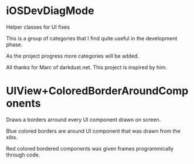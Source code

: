 iOSDevDiagMode
==============

Helper classes for UI fixes

This is a group of categories that I find quite useful in the development phase.

As the project progress more categories will be added.

All thanks for Marc of darkdust.net. This project is inspired by him.

UIView+ColoredBorderAroundComponents
====================================
Draws a borders arround every UI component drawn on screen.

Blue colored borders are around UI component that was drawn from the xibs.

Red colored bordered components was given frames programmically through code.

